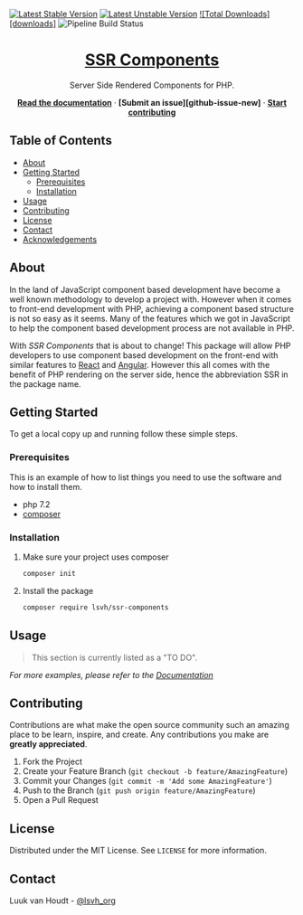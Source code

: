 <!-- badges -->

[![Latest Stable Version][badge-stable-version]][packagist]
[![Latest Unstable Version][badge-unstable-version]][packagist]
[![Total Downloads][downloads]][packagist]
![Pipeline Build Status][badge-build-status]

<!-- intro -->
<center>

# [SSR Components][github]

Server Side Rendered Components for PHP.

**[Read the documentation][github-docs]**
·
**[Submit an issue][github-issue-new]**
·
**[Start contributing](#contributing)**

</center>

## Table of Contents

-   [About](#about)
-   [Getting Started](#getting-started)
    -   [Prerequisites](#prerequisites)
    -   [Installation](#installation)
-   [Usage](#usage)
-   [Contributing](#contributing)
-   [License](#license)
-   [Contact](#contact)
-   [Acknowledgements](#acknowledgements)

## About

In the land of JavaScript component based development have become a well known methodology to develop a project with. However when it comes to front-end development with PHP, achieving a component based structure is not so easy as it seems. Many of the features which we got in JavaScript to help the component based development process are not available in PHP.

With _SSR Components_ that is about to change! This package will allow PHP developers to use component based development on the front-end with similar features to [React][react] and [Angular][angular]. However this all comes with the benefit of PHP rendering on the server side, hence the abbreviation SSR in the package name.

## Getting Started

To get a local copy up and running follow these simple steps.

### Prerequisites

This is an example of how to list things you need to use the software and how to install them.

-   php 7.2
-   [composer][composer]

### Installation

1. Make sure your project uses composer
    ```sh
    composer init
    ```
2. Install the package
    ```sh
    composer require lsvh/ssr-components
    ```

## Usage

> This section is currently listed as a "TO DO".

_For more examples, please refer to the [Documentation][github-docs]_

## Contributing

Contributions are what make the open source community such an amazing place to be learn, inspire, and create. Any contributions you make are **greatly appreciated**.

1. Fork the Project
2. Create your Feature Branch (`git checkout -b feature/AmazingFeature`)
3. Commit your Changes (`git commit -m 'Add some AmazingFeature'`)
4. Push to the Branch (`git push origin feature/AmazingFeature`)
5. Open a Pull Request

## License

Distributed under the MIT License. See `LICENSE` for more information.

## Contact

Luuk van Houdt - [@lsvh_org](https://twitter.com/lsvh_org)

<!-- links & images -->

[github]: //github.com/lsvh/ssr-components
[github-docs]: //github.com/lsvh/ssr-components/wiki
[github-new-issue]: //github.com/lsvh/ssr-components/issues/new
[packagist]: //packagist.org/packages/lsvh/ssr-components
[react]: //reactjs.org
[angular]: //angular.io
[composer]: //getcomposer.org
[badge-stable-version]: https://poser.pugx.org/lsvh/ssr-components/v
[badge-unstable-version]: https://poser.pugx.org/lsvh/ssr-components/v/unstable
[badge-downloads]: https://poser.pugx.org/lsvh/ssr-components/downloads
[badge-build-status]: https://img.shields.io/github/workflow/status/lsvh/ssr-components/build
